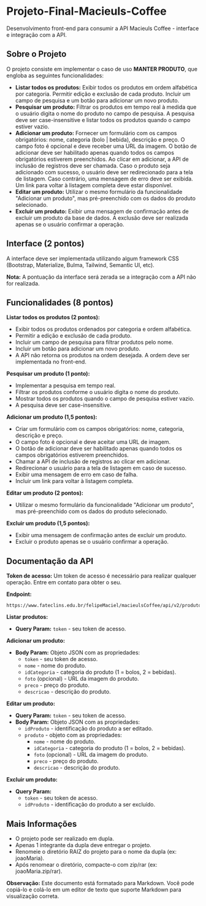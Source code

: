 # Projeto-Final-Macieuls-Coffee
Desenvolvimento front-end para consumir a API Macieuls Coffee - interface e integração com a API.

## Sobre o Projeto

O projeto consiste em implementar o caso de uso **MANTER PRODUTO**, que engloba as seguintes funcionalidades:

* **Listar todos os produtos:** Exibir todos os produtos em ordem alfabética por categoria. Permitir edição e exclusão de cada produto. Incluir um campo de pesquisa e um botão para adicionar um novo produto.
* **Pesquisar um produto:** Filtrar os produtos em tempo real à medida que o usuário digita o nome do produto no campo de pesquisa. A pesquisa deve ser case-insensitive e listar todos os produtos quando o campo estiver vazio.
* **Adicionar um produto:** Fornecer um formulário com os campos obrigatórios: nome, categoria (bolo | bebida), descrição e preço. O campo foto é opcional e deve receber uma URL da imagem. O botão de adicionar deve ser habilitado apenas quando todos os campos obrigatórios estiverem preenchidos. Ao clicar em adicionar, a API de inclusão de registros deve ser chamada. Caso o produto seja adicionado com sucesso, o usuário deve ser redirecionado para a tela de listagem. Caso contrário, uma mensagem de erro deve ser exibida. Um link para voltar à listagem completa deve estar disponível.
* **Editar um produto:** Utilizar o mesmo formulário da funcionalidade "Adicionar um produto", mas pré-preenchido com os dados do produto selecionado.
* **Excluir um produto:** Exibir uma mensagem de confirmação antes de excluir um produto da base de dados. A exclusão deve ser realizada apenas se o usuário confirmar a operação.

## Interface (2 pontos)

A interface deve ser implementada utilizando algum framework CSS (Bootstrap, Materialize, Bulma, Tailwind, Semantic UI, etc).

**Nota:** A pontuação da interface será zerada se a integração com a API não for realizada.

## Funcionalidades (8 pontos)

**Listar todos os produtos (2 pontos):**

* Exibir todos os produtos ordenados por categoria e ordem alfabética.
* Permitir a edição e exclusão de cada produto.
* Incluir um campo de pesquisa para filtrar produtos pelo nome.
* Incluir um botão para adicionar um novo produto.
* A API não retorna os produtos na ordem desejada. A ordem deve ser implementada no front-end.

**Pesquisar um produto (1 ponto):**

* Implementar a pesquisa em tempo real.
* Filtrar os produtos conforme o usuário digita o nome do produto.
* Mostrar todos os produtos quando o campo de pesquisa estiver vazio.
* A pesquisa deve ser case-insensitive.

**Adicionar um produto (1,5 pontos):**

* Criar um formulário com os campos obrigatórios: nome, categoria, descrição e preço.
* O campo foto é opcional e deve aceitar uma URL de imagem.
* O botão de adicionar deve ser habilitado apenas quando todos os campos obrigatórios estiverem preenchidos.
* Chamar a API de inclusão de registros ao clicar em adicionar.
* Redirecionar o usuário para a tela de listagem em caso de sucesso.
* Exibir uma mensagem de erro em caso de falha.
* Incluir um link para voltar à listagem completa.

**Editar um produto (2 pontos):**

* Utilizar o mesmo formulário da funcionalidade "Adicionar um produto", mas pré-preenchido com os dados do produto selecionado.

**Excluir um produto (1,5 pontos):**

* Exibir uma mensagem de confirmação antes de excluir um produto.
* Excluir o produto apenas se o usuário confirmar a operação.

## Documentação da API

**Token de acesso:** Um token de acesso é necessário para realizar qualquer operação. Entre em contato para obter o seu.

**Endpoint:**

```
https://www.fateclins.edu.br/felipeMaciel/macieulsCoffee/api/v2/produto
```

**Listar produtos:**

* **Query Param:** `token` - seu token de acesso.

**Adicionar um produto:**

* **Body Param:** Objeto JSON com as propriedades:
    * `token` - seu token de acesso.
    * `nome` - nome do produto.
    * `idCategoria` - categoria do produto (1 = bolos, 2 = bebidas).
    * `foto` (opcional) - URL da imagem do produto.
    * `preco` - preço do produto.
    * `descricao` - descrição do produto.

**Editar um produto:**

* **Query Param:** `token` - seu token de acesso.
* **Body Param:** Objeto JSON com as propriedades:
    * `idProduto` - identificação do produto a ser editado.
    * `produto` - objeto com as propriedades:
        * `nome` - nome do produto.
        * `idCategoria` - categoria do produto (1 = bolos, 2 = bebidas).
        * `foto` (opcional) - URL da imagem do produto.
        * `preco` - preço do produto.
        * `descricao` - descrição do produto.

**Excluir um produto:**

* **Query Param:**
    * `token` - seu token de acesso.
    * `idProduto` - identificação do produto a ser excluído.

## Mais Informações

* O projeto pode ser realizado em dupla.
* Apenas 1 integrante da dupla deve entregar o projeto.
* Renomeie o diretório RAIZ do projeto para o nome da dupla (ex: joaoMaria).
* Após renomear o diretório, compacte-o com zip/rar (ex: joaoMaria.zip/rar).

**Observação:** Este documento está formatado para Markdown. Você pode copiá-lo e colá-lo em um editor de texto que suporte Markdown para visualização correta.
